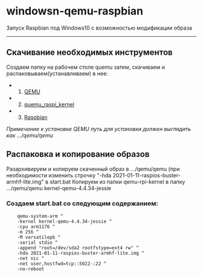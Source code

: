 # windowsn-qemu-raspbian
Запуск Raspbian под Windows10 с возможностью модификации образа

____

## Скачивание необходимых инструментов

Создаем папку на рабочем столе quemu затем,
скачиваем и распаковываем(устанавливаем) в нее:

- 1) [QEMU](https://qemu.weilnetz.de/w64/)
- 2) [quemu_raspi_kernel](https://github.com/dhruvvyas90/qemu-rpi-kernel)
- 3) [Raspbian](http://downloads.raspberrypi.org/raspbian/images/)
	
*Примечание к установке*
*QEMU путь для установки должен выглядить как .../qemu/qemu*

## Распаковка и копирование образов

Разархивируем и копируем скаченный образ в .../qemu/qemu (при необходимости изменить строчку "-hda 2021-01-11-raspios-buster-armhf-lite.img" в start.bat
Копируем из папки qemu-rpi-kernel в папку .../qemu/qemu kernel-qemu-4.4.34-jessie

### Создаем start.bat со следующим содержанием:
```
	qemu-system-arm ^
	-kernel kernel-qemu-4.4.34-jessie ^
	-cpu arm1176 ^
	-m 256 ^
	-M versatilepb ^
	-serial stdio ^
	-append "root=/dev/sda2 rootfstype=ext4 rw" ^
	-hda 2021-01-11-raspios-buster-armhf-lite.img ^
	-net nic ^
	-net user,hostfwd=tcp::5022-:22 ^
	-no-reboot
```
